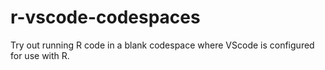 # r-vscode-codespaces
Try out running R code in a blank codespace where VScode is configured for use with R.
